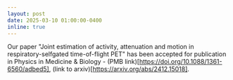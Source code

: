```yaml
---
layout: post
date: 2025-03-10 01:00:00-0400
inline: true
---
```


Our paper "Joint estimation of activity, attenuation and motion in respiratory-selfgated time-of-flight PET" has been accepted for publication in Physics in Medicine & Biology - (PMB link)[https://doi.org/10.1088/1361-6560/adbed5], (link to arxiv)[https://arxiv.org/abs/2412.15018].
